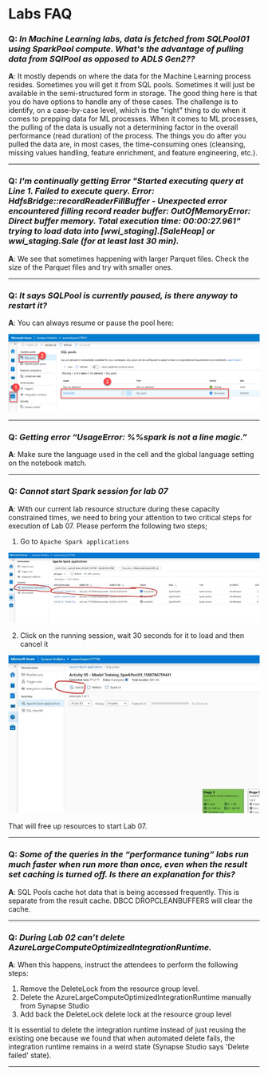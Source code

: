 # Labs FAQ

### **Q**: _In Machine Learning labs, data is fetched from SQLPool01 using SparkPool compute. What's the advantage of pulling data from SQlPool as opposed to ADLS Gen2??_

**A**: It mostly depends on where the data for the Machine Learning process resides. Sometimes you will get it from SQL pools. Sometimes it will just be available in the semi-structured form in storage. The good thing here is that you do have options to handle any of these cases. The challenge is to identify, on a case-by-case level, which is the "right" thing to do when it comes to prepping data for ML processes. When it comes to ML processes, the pulling of the data is usually not a determining factor in the overall performance (read duration) of the process. The things you do after you pulled the data are, in most cases, the time-consuming ones (cleansing, missing values handling, feature enrichment, and feature engineering, etc.).

---

### **Q**: _I'm continually getting Error "Started executing query at Line 1. Failed to execute query. Error: HdfsBridge::recordReaderFillBuffer - Unexpected error encountered filling record reader buffer: OutOfMemoryError: Direct buffer memory. Total execution time: 00:00:27.961" trying to load data into [wwi_staging].[SaleHeap] or wwi_staging.Sale (for at least last 30 min)._

**A**: We see that sometimes happening with larger Parquet files. Check the size of the Parquet files and try with smaller ones.

---

### **Q**: _It says SQLPool is currently paused, is there anyway to restart it?_

**A**: You can always resume or pause the pool here:

![Resume SQL pool](./media/sql_pool_resume.png)

---

### **Q**: _Getting error “UsageError: %%spark is not a line magic.”_

**A**: Make sure the language used in the cell and the global language setting on the notebook match.

---

### **Q**: _Cannot start Spark session for lab 07_

**A**: With our current lab resource structure during these capacity constrained times, we need to bring your attention to two critical steps for execution of Lab 07. Please perform the following two steps;

1. Go to `Apache Spark applications`

![Spark pool applications](./media/spark_pool_applications.jpeg)

2. Click on the running session, wait 30 seconds for it to load and then cancel  it

![Cancel Spark pool application](./media/spark_pool_cancel_application.jpeg)

That will free up resources to start Lab 07.

---

### **Q**: _Some of the queries in the “performance tuning” labs run much faster when run more than once, even when the result set caching is turned off. Is there an explanation for this?_

**A**: SQL Pools cache hot data that is being accessed frequently. This is separate from the result cache. DBCC DROPCLEANBUFFERS will clear the cache.

---

### **Q**: _During Lab 02 can’t delete AzureLargeComputeOptimizedIntegrationRuntime._

**A**: When this happens, instruct the attendees to perform the following steps:

1. Remove the DeleteLock from the resource group level.
2. Delete the AzureLargeComputeOptimizedIntegrationRuntime manually from Synapse Studio
3. Add back the DeleteLock delete lock at the resource group level

It is essential to delete the integration runtime instead of just reusing the existing one because we found that when automated delete fails, the integration runtime remains in a weird state (Synapse Studio says 'Delete failed' state).

---
